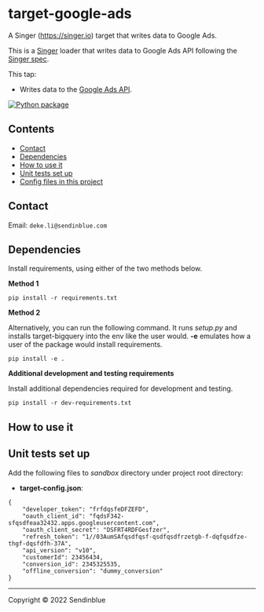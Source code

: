 # target-google-ads
A Singer (https://singer.io) target that writes data to Google Ads.

This is a [Singer](https://singer.io) loader that writes data to Google Ads API following the [Singer spec](https://github.com/singer-io/getting-started/blob/master/SPEC.md).

This tap: 

- Writes data to the [Google Ads API](https://developers.google.com/google-ads/api/docs/start). 

[![Python package](https://github.com/DTSL/target-google-ads/actions/workflows/python-package.yml/badge.svg)](https://github.com/DTSL/target-google-ads/actions/workflows/python-package.yml)

## Contents

- [Contact](#contact)
- [Dependencies](#dependencies)
- [How to use it](#how-to-use-it)
- [Unit tests set up](#unit-tests-set-up)
- [Config files in this project](#config-files-in-this-project)

## Contact

Email: `deke.li@sendinblue.com`

## Dependencies

Install requirements, using either of the two methods below.

**Method 1**
```
pip install -r requirements.txt 
```

**Method 2**

Alternatively, you can run the following command. It runs *setup.py* and installs target-bigquery into the env like the user would. **-e** emulates how a user of the package would install requirements.
```
pip install -e .
```
**Additional development and testing requirements**

Install additional dependencies required for development and testing. 
```
pip install -r dev-requirements.txt
```

## How to use it


## Unit tests set up

Add the following files to *sandbox* directory under project root directory:
- **target-config.json**: 
```
{
    "developer_token": "frfdqsfeDFZEFD",
    "oauth_client_id": "fqdsF342-sfqsdfeaa32432.apps.googleusercontent.com",
    "oauth_client_secret": "DSFRT4RDFGesfzer",
    "refresh_token": "1//03AumSAfqsdfqsf-qsdfqsdfrzetgb-f-dqfqsdfze-thgf-dqsfdfh-37A",
    "api_version": "v10",
    "customerId": 23456434, 
    "conversion_id": 2345325535,
    "offline_conversion": "dummy_conversion"
}
```

---

Copyright &copy; 2022 Sendinblue
